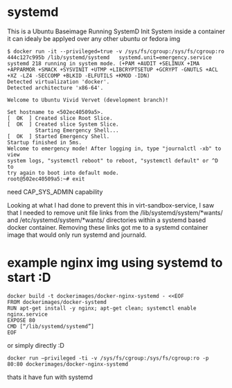 systemd
=======

This is a Ubuntu Baseimage Running SystemD Init System inside a container it can idealy be applyed over any other ubuntu or fedora img
````
$ docker run -it --privileged=true -v /sys/fs/cgroup:/sys/fs/cgroup:ro 444c127c995b /lib/systemd/systemd   systemd.unit=emergency.service
systemd 218 running in system mode. (+PAM +AUDIT +SELINUX +IMA +APPARMOR +SMACK +SYSVINIT +UTMP +LIBCRYPTSETUP +GCRYPT -GNUTLS +ACL +XZ -LZ4 -SECCOMP +BLKID -ELFUTILS +KMOD -IDN)
Detected virtualization 'docker'.
Detected architecture 'x86-64'.

Welcome to Ubuntu Vivid Vervet (development branch)!

Set hostname to <502ec40509a5>.
[  OK  ] Created slice Root Slice.
[  OK  ] Created slice System Slice.
         Starting Emergency Shell...
[  OK  ] Started Emergency Shell.
Startup finished in 5ms.
Welcome to emergency mode! After logging in, type "journalctl -xb" to view
system logs, "systemctl reboot" to reboot, "systemctl default" or ^D to
try again to boot into default mode.
root@502ec40509a5:~# exit
`````

need CAP_SYS_ADMIN capability

Looking at what I had done to prevent this in virt-sandbox-service, I saw that I needed to remove unit file links from the /lib/systemd/system/*wants/ and  /etc/systemd/system/*wants/ directories within a systemd based docker container.  Removing these links got me to a systemd container image that would only run systemd and journald.

# example nginx img using systemd to start :D
`````
docker build -t dockerimages/docker-nginx-systemd - <<EOF
FROM dockerimages/docker-systemd
RUN apt-get install -y nginx; apt-get clean; systemctl enable nginx.service
EXPOSE 80
CMD [“/lib/systemd/systemd”]
EOF
`````

or simply directly :D
`````
docker run –privileged -ti -v /sys/fs/cgroup:/sys/fs/cgroup:ro -p 80:80 dockerimages/docker-nginx-systemd
`````

thats it have fun with systemd
